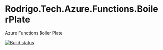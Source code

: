 # Rodrigo.Tech.Azure.Functions.BoilerPlate
Azure Functions Boiler Plate 

[![Build status](https://dev.azure.com/rorroirg/Azure%20Functions%20BoilerPlate/_apis/build/status/rodrigotechazurefunctionsboilerplate%20-%20CI)](https://dev.azure.com/rorroirg/Azure%20Functions%20BoilerPlate/_build/latest?definitionId=1)

